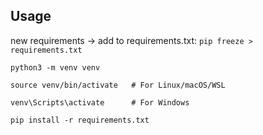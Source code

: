 ## Usage
new requirements -> add to requirements.txt: `pip freeze > requirements.txt`

`python3 -m venv venv`

`source venv/bin/activate   # For Linux/macOS/WSL`

`venv\Scripts\activate      # For Windows`

`pip install -r requirements.txt`
